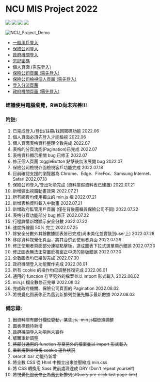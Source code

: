 # NCU MIS Project 2022

![](https://badgen.net/github/watchers/QI-XIANG/NCU_Project_Demo) ![](https://badgen.net/github/commits/QI-XIANG/NCU_Project_Demo) ![](https://badgen.net/github/last-commit/QI-XIANG/NCU_Project_Demo) ![](https://badgen.net/github/license/QI-XIANG/NCU_Project_Demo)

![NCU_Project_Demo](https://socialify.git.ci/QI-XIANG/NCU_Project_Demo/image?description=1&font=Inter&language=1&name=1&owner=1&pattern=Brick%20Wall&theme=Light)

* [一般用戶登入](https://qi-xiang.github.io/NCU_Project_Demo/FireBaseDemo/userLogin.html)
* [保險公司登入](https://qi-xiang.github.io/NCU_Project_Demo/FireBaseDemo/insuranceCompany_login.html)
* [政府機關登入](https://qi-xiang.github.io/NCU_Project_Demo/FireBaseDemo/Government_login.html)
* [忘記密碼](https://qi-xiang.github.io/NCU_Project_Demo/FireBaseDemo/resetPassword.html)
* [個人頁面 (需先登入)](https://qi-xiang.github.io/NCU_Project_Demo/FireBaseDemo/user_profile.html)
* [保險公司頁面 (需先登入)](https://qi-xiang.github.io/NCU_Project_Demo/FireBaseDemo/InsuranceCompany.html)
* [保險公司檢視個人頁面 (需先登入)](https://qi-xiang.github.io/NCU_Project_Demo/FireBaseDemo/insuranceCompany_UserProfile.html)
* [登入分流頁面](https://qi-xiang.github.io/NCU_Project_Demo/FireBaseDemo/login_seperation.html)
* [政府機關頁面 (需先登入)](https://qi-xiang.github.io/NCU_Project_Demo/FireBaseDemo/Government.html)

### 建議使用電腦瀏覽，RWD尚未完善!!!

### 附註:

1. 已完成登入/登出/註冊/找回密碼功能 2022.06
2. 個人頁面必須先登入才能檢視 2022.06
3. 個人頁面表格資料整理全數完成 2022.07
4. 表格的分頁功能(Pagination)已完成 2022.07
5. 表格資料顯示相關 bug 已修正 2022.07
6. 修正個人頁面 toggleButton 點擊後無法展開 bug 2022.07
7. 保險公司檢視介面檢視客戶功能完成 2022.07.18
8. 目前確認支援的瀏覽器為 Chrome、Edge、FireFox、Samsung Internet、Safari 2022.07.18
9. 保險公司登入/登出功能完成 (資料庫假資料表已建置) 2022.07.21
10. 新增彈出視窗動畫效果 2022.07.21
11. 所有網頁均使用獨立的 min.js 檔 2022.07.21
12. 新增表格資料載入中動畫 2022.07.21
13. 新增政府監管用戶頁面 (僅在背後邏輯與保險公司不同) 2022.07.22
14. 表格分頁功能部分 bug 修正 2022.07.22
15. 行程詳情新增顯示安全分數 2022.07.22
16. 速度折線圖 50% 完工 2022.07.25
17. 除安全分數外其餘數據圖表皆已完成(尚未美化並實裝到user上) 2022.07.28
18. 移除資料視覺化頁面，將其合併到使用者頁面 2022.07.29
19. 修正使用者頁面部分連結點擊後，造成圖表下拉式選單顯示錯誤 2022.07.30
20. 修正圖表無法正常置於視窗正中央的排版錯誤 2022.07.30
21. 全數圖表均已繪製完成 2022.07.30
22. 政府機關登入功能實作完成 2022.08.01
23. 所有 cookie 的操作均已調整修復完成 2022.08.01
24. 通用的 function 存至另外的檔案並以 import 形式載入 2022.08.02
25. min.js 檔全數修正完畢 2022.08.02
26. 完成政府機關、保險公司頁面的 Pagination 2022.08.02
27. 將視覺化圖表修正為舊到新排列並優先顯示最新數據 2022.08.03

### 備忘錄:

1. ~~因資料庫有部分欄位更動，某些.js、min.js檔皆須調整~~
2. 圖表標題待新增
3. ~~政府機關登入功能尚未實作~~
4. 版面重新調整
5. ~~將部分通用的 function 存至另外的檔案並以 import 形式載入~~
6. ~~重新規劃並檢視 cookie 運作狀況~~
7. search bar 功能待新增
8. 將全數 CSS 從 Html 中獨立出來並壓縮成 min.css
9. 將 CSS 轉換用 Sass 做前處理達成 DRY (Don't repeat yourself)
10. ~~將視覺化圖表修正為舊到新排列(JQuery pre-click last page-link)~~
